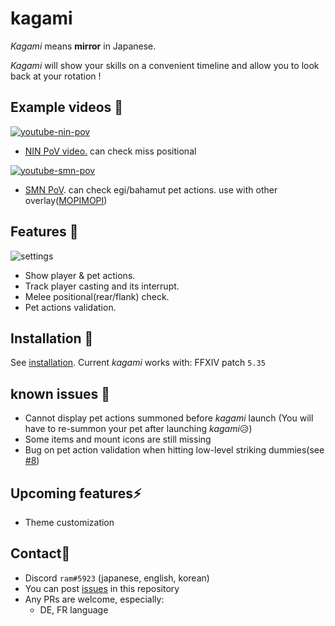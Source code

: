 # kagami

*Kagami* means **mirror** in Japanese.

*Kagami* will show your skills on a convenient timeline and allow you to look back at your rotation !

## Example videos 👀

[![youtube-nin-pov](https://img.youtube.com/vi/He6r6paOYp4/0.jpg)](https://youtu.be/He6r6paOYp4)

- [NIN PoV video.](https://youtu.be/He6r6paOYp4) can check miss positional

[![youtube-smn-pov](https://img.youtube.com/vi/mkAPPWO0x0A/0.jpg)](https://youtu.be/mkAPPWO0x0A)

- [SMN PoV](https://youtu.be/mkAPPWO0x0A). can check egi/bahamut pet actions. use with other overlay([MOPIMOPI](https://github.com/HAERUHAERU/mopimopi))

## Features 🚀

![settings](settings.png)

- Show player & pet actions.
- Track player casting and its interrupt.
- Melee positional(rear/flank) check.
- Pet actions validation.

## Installation 🔨

See [installation](https://github.com/ramram1048/kagami/blob/master/installation.md).
Current *kagami* works with: FFXIV patch `5.35`

## known issues 🚧

- Cannot display pet actions summoned before *kagami* launch
  (You will have to re-summon your pet after launching *kagami*😥)
- Some items and mount icons are still missing
- Bug on pet action validation when hitting low-level striking dummies(see [#8](https://github.com/ramram1048/kagami/issues/8))

## Upcoming features⚡

- Theme customization

## Contact💬

- Discord `ram#5923` (japanese, english, korean)
- You can post [issues](https://github.com/ramram1048/kagami/issues) in this repository
- Any PRs are welcome, especially:
  - DE, FR language
